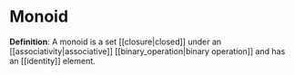 # Monoid
**Definition**: A monoid is a set [[closure|closed]] under an [[associativity|associative]] [[binary_operation|binary operation]] and has an [[identity]] element.